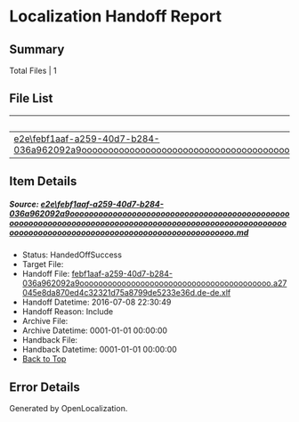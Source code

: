 # <a name='report-top'></a> Localization Handoff Report

## Summary
 Total Files | 1

## File List
 Source File | Status | Details 
 ----------- | ------ | ------- 
 [e2e\febf1aaf-a259-40d7-b284-036a962092a9ooooooooooooooooooooooooooooooooooooooooooooooooooooooooooooooooooooooooooooooooooooooooooooooooooooooooooooooooooooooooooooooooooooooooooooooooooooooo.md](https://github.com/OpenLocalizationTestOrg/oltest/blob/4504afcf204f3070cc5c91bbf7b5cb8677df6044/e2e/febf1aaf-a259-40d7-b284-036a962092a9ooooooooooooooooooooooooooooooooooooooooooooooooooooooooooooooooooooooooooooooooooooooooooooooooooooooooooooooooooooooooooooooooooooooooooooooooooooooo.md) | HandedOffSuccess | [Details](#f78e017793b58e940bb046539df77ddd4d7ccbe92)

## Item Details
##### <a name='f78e017793b58e940bb046539df77ddd4d7ccbe92'></a> Source: [e2e\febf1aaf-a259-40d7-b284-036a962092a9ooooooooooooooooooooooooooooooooooooooooooooooooooooooooooooooooooooooooooooooooooooooooooooooooooooooooooooooooooooooooooooooooooooooooooooooooooooooo.md](https://github.com/OpenLocalizationTestOrg/oltest/blob/4504afcf204f3070cc5c91bbf7b5cb8677df6044/e2e/febf1aaf-a259-40d7-b284-036a962092a9ooooooooooooooooooooooooooooooooooooooooooooooooooooooooooooooooooooooooooooooooooooooooooooooooooooooooooooooooooooooooooooooooooooooooooooooooooooooo.md)
* Status: HandedOffSuccess
* Target File: 
* Handoff File: [febf1aaf-a259-40d7-b284-036a962092a9ooooooooooooooooooooooooooooooooooooooooo.a27045e8da870ed4c32321d75a8799de5233e36d.de-de.xlf](https://github.com/OpenLocalizationTestOrg/olhandoff-e2e/blob/997a5a989d02fecb89ef77775396aea9a71f0087/ol-handoff/OpenLocalizationTestOrg/oltest-dede-fly/ci/ht/febf1aaf-a259-40d7-b284-036a962092a9ooooooooooooooooooooooooooooooooooooooooo.a27045e8da870ed4c32321d75a8799de5233e36d.de-de.xlf)
* Handoff Datetime: 2016-07-08 22:30:49
* Handoff Reason: Include
* Archive File: 
* Archive Datetime: 0001-01-01 00:00:00
* Handback File: 
* Handback Datetime: 0001-01-01 00:00:00
* [Back to Top](#report-top)


## Error Details

Generated by OpenLocalization.
